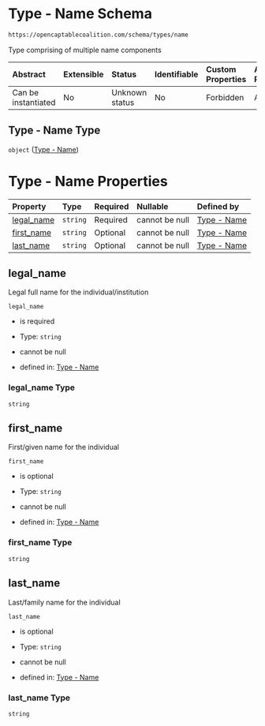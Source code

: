 # Type - Name Schema

```txt
https://opencaptablecoalition.com/schema/types/name
```

Type comprising of multiple name components

| Abstract            | Extensible | Status         | Identifiable | Custom Properties | Additional Properties | Access Restrictions | Defined In                                                                     |
| :------------------ | :--------- | :------------- | :----------- | :---------------- | :-------------------- | :------------------ | :----------------------------------------------------------------------------- |
| Can be instantiated | No         | Unknown status | No           | Forbidden         | Allowed               | none                | [Name.schema.json](../../schema/types/Name.schema.json "open original schema") |

## Type - Name Type

`object` ([Type - Name](name.md))

# Type - Name Properties

| Property                  | Type     | Required | Nullable       | Defined by                                                                                                                |
| :------------------------ | :------- | :------- | :------------- | :------------------------------------------------------------------------------------------------------------------------ |
| [legal_name](#legal_name) | `string` | Required | cannot be null | [Type - Name](name-properties-legal_name.md "https://opencaptablecoalition.com/schema/types/name#/properties/legal_name") |
| [first_name](#first_name) | `string` | Optional | cannot be null | [Type - Name](name-properties-first_name.md "https://opencaptablecoalition.com/schema/types/name#/properties/first_name") |
| [last_name](#last_name)   | `string` | Optional | cannot be null | [Type - Name](name-properties-last_name.md "https://opencaptablecoalition.com/schema/types/name#/properties/last_name")   |

## legal_name

Legal full name for the individual/institution

`legal_name`

*   is required

*   Type: `string`

*   cannot be null

*   defined in: [Type - Name](name-properties-legal_name.md "https://opencaptablecoalition.com/schema/types/name#/properties/legal_name")

### legal_name Type

`string`

## first_name

First/given name for the individual

`first_name`

*   is optional

*   Type: `string`

*   cannot be null

*   defined in: [Type - Name](name-properties-first_name.md "https://opencaptablecoalition.com/schema/types/name#/properties/first_name")

### first_name Type

`string`

## last_name

Last/family name for the individual

`last_name`

*   is optional

*   Type: `string`

*   cannot be null

*   defined in: [Type - Name](name-properties-last_name.md "https://opencaptablecoalition.com/schema/types/name#/properties/last_name")

### last_name Type

`string`
